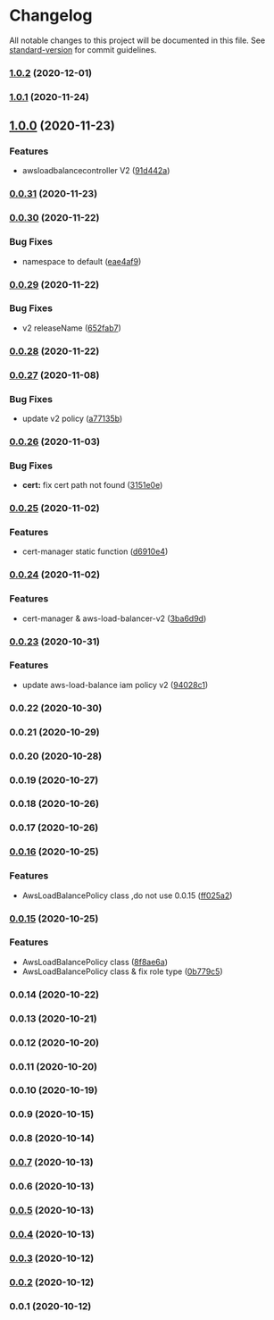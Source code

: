 # Changelog

All notable changes to this project will be documented in this file. See [standard-version](https://github.com/conventional-changelog/standard-version) for commit guidelines.

### [1.0.2](https://github.com/guan840912/cdk8s-aws-load-balancer-controller/compare/v1.0.1...v1.0.2) (2020-12-01)

### [1.0.1](https://github.com/guan840912/cdk8s-aws-load-balancer-controller/compare/v1.0.0...v1.0.1) (2020-11-24)

## [1.0.0](https://github.com/guan840912/cdk8s-aws-alb-ingress-controller/compare/v0.0.31...v1.0.0) (2020-11-23)


### Features

* awsloadbalancecontroller V2 ([91d442a](https://github.com/guan840912/cdk8s-aws-alb-ingress-controller/commit/91d442aa5dc8d5b66ac6669fe87e78519acdb443))

### [0.0.31](https://github.com/guan840912/cdk8s-aws-alb-ingress-controller/compare/v0.0.30...v0.0.31) (2020-11-23)

### [0.0.30](https://github.com/guan840912/cdk8s-aws-alb-ingress-controller/compare/v0.0.29...v0.0.30) (2020-11-22)


### Bug Fixes

* namespace to default ([eae4af9](https://github.com/guan840912/cdk8s-aws-alb-ingress-controller/commit/eae4af90ec8b0259f2b0ab675a37caa1e690581d))

### [0.0.29](https://github.com/guan840912/cdk8s-aws-alb-ingress-controller/compare/v0.0.28...v0.0.29) (2020-11-22)


### Bug Fixes

* v2 releaseName ([652fab7](https://github.com/guan840912/cdk8s-aws-alb-ingress-controller/commit/652fab7e286a92d06a6243d449e4c77f324ea911))

### [0.0.28](https://github.com/guan840912/cdk8s-aws-alb-ingress-controller/compare/v0.0.27...v0.0.28) (2020-11-22)

### [0.0.27](https://github.com/guan840912/cdk8s-aws-alb-ingress-controller/compare/v0.0.26...v0.0.27) (2020-11-08)


### Bug Fixes

* update v2 policy ([a77135b](https://github.com/guan840912/cdk8s-aws-alb-ingress-controller/commit/a77135bd5b76cc8512977fbc5446828675e443a0))

### [0.0.26](https://github.com/guan840912/cdk8s-aws-alb-ingress-controller/compare/v0.0.25...v0.0.26) (2020-11-03)


### Bug Fixes

* **cert:** fix cert path not found ([3151e0e](https://github.com/guan840912/cdk8s-aws-alb-ingress-controller/commit/3151e0e6f436cf5731ee8a032f1bc6e3367391ff))

### [0.0.25](https://github.com/guan840912/cdk8s-aws-alb-ingress-controller/compare/v0.0.24...v0.0.25) (2020-11-02)


### Features

* cert-manager static function ([d6910e4](https://github.com/guan840912/cdk8s-aws-alb-ingress-controller/commit/d6910e479383385ad03f5bb74535c67254c99ebd))

### [0.0.24](https://github.com/guan840912/cdk8s-aws-alb-ingress-controller/compare/v0.0.23...v0.0.24) (2020-11-02)


### Features

* cert-manager & aws-load-balancer-v2 ([3ba6d9d](https://github.com/guan840912/cdk8s-aws-alb-ingress-controller/commit/3ba6d9d7c1c0a762a42789d7ea01c62634a0abfc))

### [0.0.23](https://github.com/guan840912/cdk8s-aws-alb-ingress-controller/compare/v0.0.22...v0.0.23) (2020-10-31)


### Features

* update aws-load-balance iam policy v2 ([94028c1](https://github.com/guan840912/cdk8s-aws-alb-ingress-controller/commit/94028c15bce6cbcf6bfdc2095bc262b4a40a8298))

### 0.0.22 (2020-10-30)

### 0.0.21 (2020-10-29)

### 0.0.20 (2020-10-28)

### 0.0.19 (2020-10-27)

### 0.0.18 (2020-10-26)

### 0.0.17 (2020-10-26)

### [0.0.16](https://github.com/guan840912/cdk8s-aws-alb-ingress-controller/compare/v0.0.15...v0.0.16) (2020-10-25)


### Features

* AwsLoadBalancePolicy class ,do not use 0.0.15 ([ff025a2](https://github.com/guan840912/cdk8s-aws-alb-ingress-controller/commit/ff025a21b0e8be3df863627fbbaf9ae11a7a2abd))

### [0.0.15](https://github.com/guan840912/cdk8s-aws-alb-ingress-controller/compare/v0.0.12...v0.0.15) (2020-10-25)


### Features

* AwsLoadBalancePolicy class ([8f8ae6a](https://github.com/guan840912/cdk8s-aws-alb-ingress-controller/commit/8f8ae6a9947c371ebb90db957ce94899cf81c5f9))
* AwsLoadBalancePolicy class & fix role type ([0b779c5](https://github.com/guan840912/cdk8s-aws-alb-ingress-controller/commit/0b779c5599ed1b2fa6b4d4596bf83583b3d8df03))

### 0.0.14 (2020-10-22)

### 0.0.13 (2020-10-21)

### 0.0.12 (2020-10-20)

### 0.0.11 (2020-10-20)

### 0.0.10 (2020-10-19)

### 0.0.9 (2020-10-15)

### 0.0.8 (2020-10-14)

### [0.0.7](https://github.com/guan840912/cdk8s-aws-alb-ingress-controller/compare/v0.0.5...v0.0.7) (2020-10-13)

### 0.0.6 (2020-10-13)

### [0.0.5](https://github.com/guan840912/cdk8s-aws-alb-ingress-controller/compare/v0.0.4...v0.0.5) (2020-10-13)

### [0.0.4](https://github.com/guan840912/cdk8s-aws-alb-ingress-controller/compare/v0.0.3...v0.0.4) (2020-10-13)

### [0.0.3](https://github.com/guan840912/cdk8s-aws-alb-ingress-controller/compare/v0.0.2...v0.0.3) (2020-10-12)

### [0.0.2](https://github.com/guan840912/cdk8s-aws-alb-ingress-controller/compare/v0.0.1...v0.0.2) (2020-10-12)

### 0.0.1 (2020-10-12)

